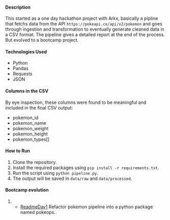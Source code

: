 #### Description
This started as a one day hackathon project with Arkx, basically a pipline that fetchs data from the API `https://pokeapi.co/api/v2/pokemon` and goes through ingestion and transformation to eventually generate cleaned data in a CSV format.
The pipeline gives a detailed report at the end of the process.
But evolved to a bootcamp project.
#### Technologies Used
- Python
- Pandas
- Requests
- JSON  

#### Columns in the CSV
By eye inspection, these columns were found to be meaningful and included in the final CSV output:
- pokemon_id
- pokemon_name
- pokemon_weight
- pokemon_height
- pokemon_types[]

#### How to Run
1. Clone the repository.
2. Install the required packages using `pip install -r requirements.txt`.
3. Run the script using `python pipeline.py`.
4. The output will be saved in `data/raw` and `data/processed`.

#### Bootcamp evolution
1. - [ReadmeDay1](pokeops/Readmeday1.md) Refactor pokemon pipeline into a python package named pokeops.
